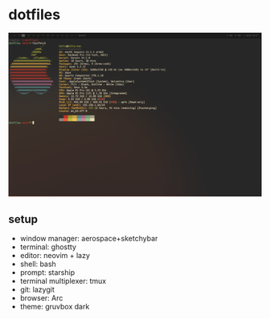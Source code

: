 # dotfiles
![macOS](screen.png)
## setup

* window manager: aerospace+sketchybar
* terminal: ghostty
* editor: neovim + lazy
* shell: bash
* prompt: starship
* terminal multiplexer: tmux
* git: lazygit
* browser: Arc
* theme: gruvbox dark
